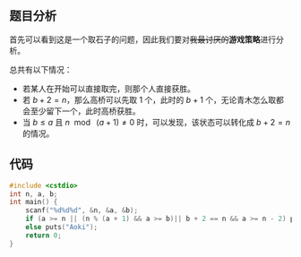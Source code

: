 ## 题目分析

首先可以看到这是一个取石子的问题，因此我们要对~~我最讨厌的~~**游戏策略**进行分析。

总共有以下情况：

- 若某人在开始可以直接取完，则那个人直接获胜。
- 若 $b + 2 = n$，那么高桥可以先取 $1$ 个，此时的 $b+1$ 个，无论青木怎么取都会至少留下一个，此时高桥获胜。
- 当 $b \leq a$ 且 $n\ \bmod\ (a + 1) \not= 0$ 时，可以发现，该状态可以转化成 $b + 2 = n$ 的情况。

## 代码

```cpp
#include <cstdio>
int n, a, b;
int main() {
    scanf("%d%d%d", &n, &a, &b);
    if (a >= n || (n % (a + 1) && a >= b)|| b + 2 == n && a >= n - 2) puts("Takahashi");
    else puts("Aoki");
    return 0;
}

```